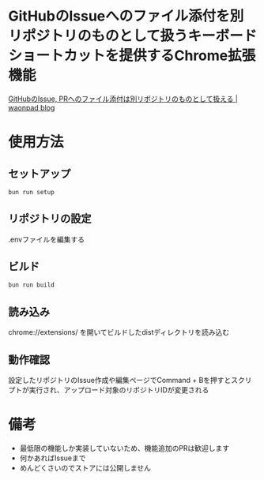 # GitHubのIssueへのファイル添付を別リポジトリのものとして扱うキーボードショートカットを提供するChrome拡張機能

[GitHubのIssue, PRへのファイル添付は別リポジトリのものとして扱える | waonpad blog](https://waonpad.github.io/blog/articles/29/)

# 使用方法

## セットアップ

```bash
bun run setup
```

## リポジトリの設定

.envファイルを編集する

## ビルド

```bash
bun run build
```

## 読み込み

chrome://extensions/ を開いてビルドしたdistディレクトリを読み込む

## 動作確認

設定したリポジトリのIssue作成や編集ページでCommand + Bを押すとスクリプトが実行され、アップロード対象のリポジトリIDが変更される

# 備考

- 最低限の機能しか実装していないため、機能追加のPRは歓迎します
- 何かあればIssueまで
- めんどくさいのでストアには公開しません
